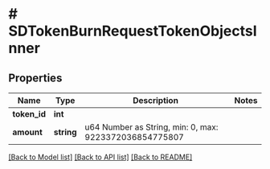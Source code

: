 # # SDTokenBurnRequestTokenObjectsInner

## Properties

Name | Type | Description | Notes
------------ | ------------- | ------------- | -------------
**token_id** | **int** |  |
**amount** | **string** | u64 Number as String, min: 0, max: 9223372036854775807 |

[[Back to Model list]](../../README.md#models) [[Back to API list]](../../README.md#endpoints) [[Back to README]](../../README.md)
